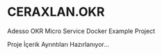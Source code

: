 # CERAXLAN.OKR
 Adesso OKR Micro Service Docker Example  Project

 Proje İçerik Ayrıntıları Hazırlanıyor...
